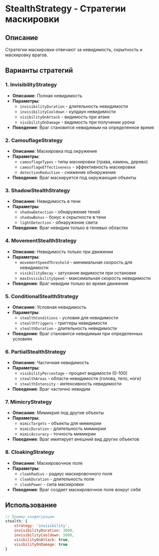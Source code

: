 # StealthStrategy - Стратегии маскировки

## Описание
Стратегии маскировки отвечают за невидимость, скрытность и маскировку врагов.

## Варианты стратегий

### 1. InvisibilityStrategy
- **Описание**: Полная невидимость
- **Параметры**:
  - `invisibilityDuration` - длительность невидимости
  - `invisibilityCooldown` - кулдаун невидимости
  - `visibilityOnAttack` - видимость при атаке
  - `visibilityOnDamage` - видимость при получении урона
- **Поведение**: Враг становится невидимым на определенное время

### 2. CamouflageStrategy
- **Описание**: Маскировка под окружение
- **Параметры**:
  - `camouflageTypes` - типы маскировки (трава, камень, дерево)
  - `camouflageEffectiveness` - эффективность маскировки
  - `detectionReduction` - снижение обнаружения
- **Поведение**: Враг маскируется под окружающие объекты

### 3. ShadowStealthStrategy
- **Описание**: Невидимость в тени
- **Параметры**:
  - `shadowDetection` - обнаружение теней
  - `shadowBonus` - бонус к скрытности в тени
  - `lightDetection` - обнаружение света
- **Поведение**: Враг невидим только в теневых областях

### 4. MovementStealthStrategy
- **Описание**: Невидимость только при движении
- **Параметры**:
  - `movementSpeedThreshold` - минимальная скорость для невидимости
  - `visibilityDecay` - затухание видимости при остановке
  - `maxInvisibilitySpeed` - максимальная скорость невидимости
- **Поведение**: Враг невидим только во время движения

### 5. ConditionalStealthStrategy
- **Описание**: Условная невидимость
- **Параметры**:
  - `stealthConditions` - условия для невидимости
  - `stealthTriggers` - триггеры невидимости
  - `stealthDuration` - длительность невидимости
- **Поведение**: Враг становится невидимым при определенных условиях

### 6. PartialStealthStrategy
- **Описание**: Частичная невидимость
- **Параметры**:
  - `visibilityPercentage` - процент видимости (0-100)
  - `stealthAreas` - области невидимости (голова, тело, ноги)
  - `stealthIntensity` - интенсивность невидимости
- **Поведение**: Враг частично невидим

### 7. MimicryStrategy
- **Описание**: Мимикрия под другие объекты
- **Параметры**:
  - `mimicTargets` - объекты для мимикрии
  - `mimicDuration` - длительность мимикрии
  - `mimicAccuracy` - точность мимикрии
- **Поведение**: Враг имитирует внешний вид других объектов

### 8. CloakingStrategy
- **Описание**: Маскировочное поле
- **Параметры**:
  - `cloakRadius` - радиус маскировочного поля
  - `cloakDuration` - длительность поля
  - `cloakPower` - сила маскировки
- **Поведение**: Враг создает маскировочное поле вокруг себя

## Использование
```javascript
// Пример конфигурации
stealth: {
    strategy: 'invisibility',
    invisibilityDuration: 3000,
    invisibilityCooldown: 5000,
    visibilityOnAttack: true,
    visibilityOnDamage: true
}
```
